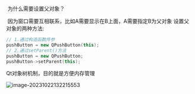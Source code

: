 ​		为什么需要设置父对象？

​			因为窗口需要互相联系，比如A需要显示在B上面，A需要指定B为父对象
​		设置父对象的两种方法:


```c++
// 1.通过构造函数传参
pushButton = new QPushButton(this);
// 2.通过setParent()方法
pushButton = new QPushButton;
pushButton->setParent(this);
```



Qt对象树机制，目的就是方便内存管理

![image-20231022132215553](C:\Users\东瑞\AppData\Roaming\Typora\typora-user-images\image-20231022132215553.png)